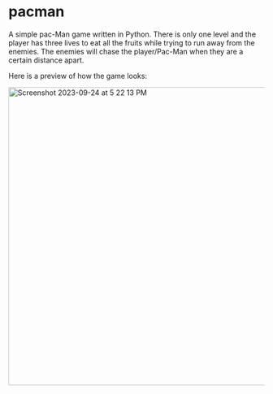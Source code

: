# pacman
A simple pac-Man game written in Python. There is only one level and the player has three lives to eat all the fruits 
while trying to run away from the enemies. The enemies will chase the player/Pac-Man when they are a certain distance apart.

Here is a preview of how the game looks: 

<img width="587" alt="Screenshot 2023-09-24 at 5 22 13 PM" src="https://github.com/emtchung/pacman/assets/145934801/2538e705-14f7-478c-87a2-50513077563e">
